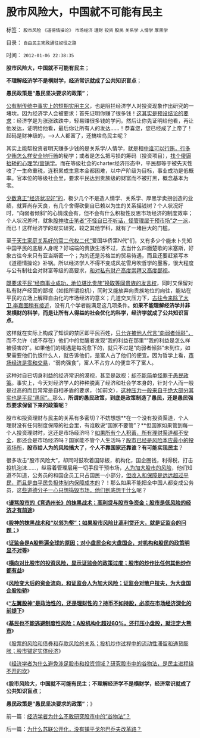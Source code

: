 # 股市风险大，中国就不可能有民主

标签： `股市风险` `《道德情操论》` `市场经济` `理财` `投资` `股民` `关系学` `人情学` `厚黑学` 

目录： `自由民主宪政通往奴役之路`

时间： `2012-01-06 22:38:35`

**股市风险大，中国就不可能有民主**；

**不理解经济学不是横财学，经济常识就成了公共知识盲点**；

**愚民政策是“愚民坚决要求的政策”**；

[公有制传统中事实上的短期实用主义](../../../2011/6/30/学点经济学不能帮你发大财.md)，也是阻拦经济学人对投资现象作出研究的一堵坎。因为经济学人会被要求：首先证明你赚了很多钱！[这其实是预设结论的要求](../../../2011/12/26/“不争论”是尊重自已的美德；“不急于争论”是养生好习惯.md)：经济学是为涨涨跌跌中，轻易赚很多钱的学问。然后让你先证明给他看，再让他发达，证明给他看，最后你让所有人的发达……！恭喜您，您已经成了上帝了！起码是财神级的，——>人人都富了，还搞啥鸟民主呢？

其实上能帮投资者明天赚多少钱的是关系学/人情学，就是相[中谁可以行贿，行多少贿怎么样安全地行贿](../../../2009/8/14/计划经济的划拨是寻租腐败之源.md)的秘学；或者是怎么把亏损的筹码（投资项目），[找个傻逼抬轿的心理学/营销学](../../../2011/12/28/天灾人祸妖孽生；凡有股灾多股神；.md)。而在等级社会的charter经济形态中，平民都等于被先天性收了一生命重税，连积累成生意本金都困难，以中产阶级为目标，事业成功是低概率。官本位的等级社会里，要求平民达到贵族级的财富而不被打黑，概念基本为零。

[少数真正“经济状况好”的](../../../2009/8/24/先富起来的五毛义工慈善活动.md)，极少几个不是造人情学、关系学、厚黑学卖拐创造的业绩，就算尚存天良，有几个舍得砍倒自已赖以为生的关系摇钱树？个人状况好时，“向弱者倾斜”的心情或会有，但不会有什么积极性反思市场经济的制度效率；个人状况差时，就象[股神攻击笔者“不怪自已不听话，怪管理层干预市场”之一派](../../../2011/12/19/道德股神“唱衰股民”与“看空／唱空中国”不同.md)，而已！这样经济学的现实研究，较之其他学科，就有了一堵巨大的门槛。

至[于天生家庭关系好的官二代权二代“](../../../2010/9/17/最根本的腐败：国企父母离退子女顶替.md)爱国华侨第N代”们，又有多少个能未卜先知中国平民的底层人身呢？好端端的贵族生活不过，去当什么四面楚歌的米塞斯，好象古往今来只有亚当斯密一个；为的还是苏格兰的贸易待遇，而且还要赶紧写本《道德情操论》补锅。所以经济学人不得不变成风花雪月吹哲学的墨客，很大程度与公有制社会对财富等级的高要求，[和对私有财产高度崇拜又高度鄙视](../../../2007/10/1/从《盐铁论》谈起中国人的私有财产原罪感.md)。

[既要求平民“经商事业成功，地位堪比贵族”换取等同贵族的发言权](../../../2011/11/17/贵族蔑视平民，富人鄙视穷人.md)，同时又保留对私有财产经营的鄙视（如指所谓投机），同时又能放弃向贵族地位的向往，能站在平民的立场上解释自由化的市场经济的意义；几道交叉压力下，[古往今来除了大卫.李嘉图稍有接近](../../../2011/10/12/李嘉图等效（国债＝税收）的实物税，古钱，国家征用，暴力拆迁.md)，没有几个学者能满足这几项条件。**如果不能理解经济学并非发横财的科学，而是让所有人得益的社会优化的科学，经济学就成了公共知识盲点**。

这样就在实际上构成了知识的禁区即平民百姓，[只允许被他人代言“向弱者倾斜”，](../../../2009/7/30/十几亿体制外老百姓的利益由谁呼吁.md)而不允许（或不存在）他们中的觉醒者发现“我的利益在那里”“我的利益是怎么样被侵害的”。如果他们的境遇是每况愈下的，就只不过是“向弱者倾斜”未到位，如果需要他们仇恨什么人，就告诉他们，是富人占了他们的便宜。因为哲学上看，[市场经济是零和交易](../../../2011/10/9/零和投机的贡献，高利贷是最核心的价格信号.md)，“弱肉强食”，富人不占穷人的便宜不了富人。

这种对自已切身利益的经济常识的漠视，甚至是敌视；[却不能简单怪罪于愚民政策](../../../2010/3/13/历史惯性耗尽文明才能“升级”.md)。事实上，今天对经济学人的种种脱离了经济和社会学本身的，针对个人而一般是过高的而且常常是自相矛盾的要求，（如前文），[这种压力一般来自于绝大部分其实也是平民“愚民”。](../../../2012/1/5/“左翼股神”是政治性的，还是理财性的？.md)那么，**所谓的愚民政策，到底是政策制造了愚民，还是愚民强烈要求保留下来的政策呢**？

股市和投资理财与民主的关系有多密切？不妨想想**在一个没有投资渠道，个人理财没有任何制度保障的社会里，有谁敢说“国家不要管”？**但国家如果管到每一个人投资理财时，这还是市场经济吗？[如果所有个人积蓄，所有理财渠道都不安全](../../../2012/1/5/为什么持币散户，不如持有股票？人为加大的风险！.md)，那还会是市场经济吗？国家能不管个人生活吗？[股市已经是风险本应最小的投资场所](../../../2012/1/5/股市锚定实体经济，股市的炒作有益无害.md)，**股市给人为的风险搞大了，个人不靠国家还靠谁？有可能实现民主**？

很多攻击“股市风险大”，却同时鼓吹着国际板，机构化，国企圈钱，利得税，打击投机泡沫……，纵容着管理层用一切手段干预市场，[人为加大股市的风险](../../../2012/1/5/股市的风险到底有多大？更大的风险从那里来？.md)，他们知道不知道，公务员的和国企员工只占国民一小部分，[但收入和保障是远远超过平民，而且是由平民负担体制内保障成本的](../../../2009/8/2/行政监管无法减少腐败，无法控制特权最大化定律.md)？！那么如果不能把全中国人都变成公务员，这[些道德分子一心只想捣毁市场，他们到底想干什么](../../../2010/7/1/股评家骂散户，骂市场经济，骂创业板，骂买卖自愿.md)呢？

《[**谩骂股市的《竞选州长》的抹黑战术；高利贷与股市争资金；股市是低风险的经济才有前途**](../../../2012/1/4/股市低风险，经济有前途；谩骂股市的《竞选州长》.md)》

《[**股神的抹黑战术和“以邻为壑”；如果股市风险比高利贷还大，就是证监会的问题；**](../../../2012/1/4/如果股市风险比高利贷大，就是证监会的问题.md)》

《[**证监会是A股熊遍全球的原因；对小盘民企和大盘国企，对机构和股民的政策明显不对等**](../../../2012/1/5/证监会政策过度令A股熊遍全球.md)》

《[**横向对比股市的投资风险，显示证监会的政策过度；股市的炒作比任何其他炒作都有益**](../../../2012/1/5/股市锚定实体经济，股市的炒作有益无害.md)》

《[**风险变大后的资金流向，和证监会人为加大风险；证监会对散户拉夫，为大盘国企股抬轿**](../../../2012/1/5/为什么持币散户，不如持有股票？人为加大的风险！.md)》

《[**“左翼股神”是政治性的，还是理财性的？持币不如持股，必须在市场经济深化的前提下**](../../../2012/1/5/“左翼股神”是政治性的，还是理财性的？.md)》

《[**基民也不能逃避制度性风险；A股机构化超过60%，还打压小盘股，就注定大熊市**](../../../2012/1/5/A股机构化超过60-，还打压小盘股，就注定大熊市.md)》

《[股票的风险和债券和存款风险的关系；投机炒作过程中的流动性滞留和通货膨胀；股市锚定实体经济](../../../2012/1/5/股市的风险到底有多大？更大的风险从那里来？.md)》

《[经济学者为什么避免涉足股市和投资领域？研究股市中的谷物法，是民主进程绕不开的坎](../../../2012/1/5/股市的风险到底有多大？更大的风险从那里来？.md)》

《**股市风险大，中国就不可能有民主**；**不理解经济学不是横财学，经济常识就成了公共知识盲点**；

**愚民政策是“愚民坚决要求的政策”**；》



前一篇：[经济学者为什么不敢研究股市中的“谷物法”？](../../../2012/1/6/经济学者为什么不敢研究股市中的“谷物法”？.md)

后一篇：[为什么苏联公开化，没有铺平戈尔巴乔夫改革路？](../../../2012/1/6/为什么苏联公开化，没有铺平戈尔巴乔夫改革路？.md)